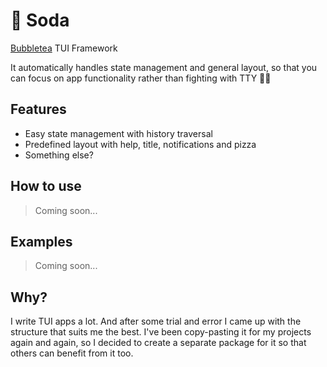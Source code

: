 # 🥤 Soda

[Bubbletea](https://github.com/charmbracelet/bubbletea) TUI Framework

It automatically handles state management and general layout, so that you can 
focus on app functionality rather than fighting with TTY 🤕🥊

## Features

- Easy state management with history traversal
- Predefined layout with help, title, notifications and pizza
- Something else?

## How to use

> Coming soon...

## Examples

> Coming soon...

## Why?

I write TUI apps a lot. And after some trial and error I came up with the structure
that suits me the best. I've been copy-pasting it for my projects again and again, so I 
decided to create a separate package for it so that others can benefit from it too.
